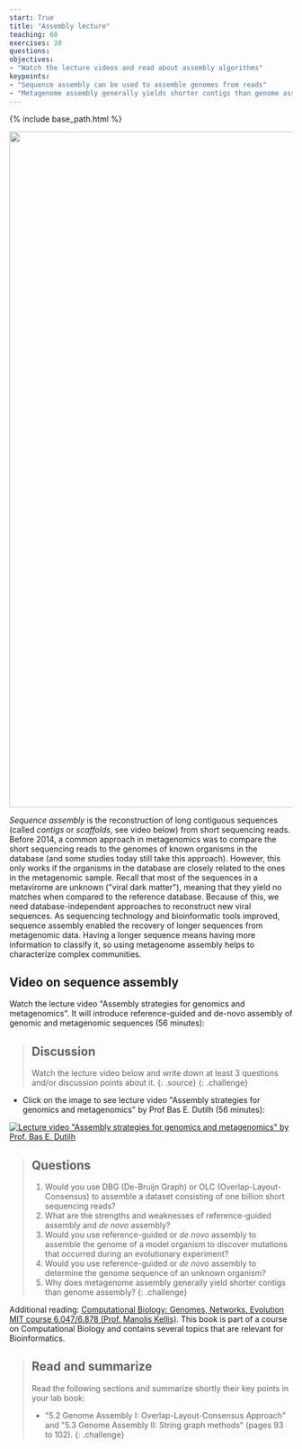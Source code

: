 ```yaml
---
start: True
title: "Assembly lecture"
teaching: 60
exercises: 30
questions:
objectives:
- "Watch the lecture videos and read about assembly algorithms"
keypoints:
- "Sequence assembly can be used to assemble genomes from reads"
- "Metagenome assembly generally yields shorter contigs than genome assembly"
---
```


{% include base_path.html %}
<p align="center">
    <a href="{{ site.carpentries_site }}"><img src="{{ relative_root_path }}/assets/img/logo_day2.png" alt="Viromics workflow" width="1200" /></a>
</p>

*Sequence assembly* is the reconstruction of long contiguous sequences (called *contigs* or *scaffolds*, see video below) from short sequencing reads. Before 2014, a common approach in metagenomics was to compare the short sequencing reads to the genomes of known organisms in the database (and some studies today still take this approach). However, this only works if the organisms in the database are closely related to the ones in the metagenomic sample. Recall that most of the sequences in a metavirome are unknown ("viral dark matter"), meaning that they yield no matches when compared to the reference database. Because of this, we need database-independent approaches to reconstruct new viral sequences. As sequencing technology and bioinformatic tools improved, sequence assembly enabled the recovery of longer sequences from metagenomic data. Having a longer sequence means having more information to classify it, so using metagenome assembly helps to characterize complex communities.

## Video on sequence assembly

Watch the lecture video "Assembly strategies for genomics and metagenomics". It will introduce reference-guided and de-novo assembly of genomic and metagenomic sequences (56 minutes):

> ## Discussion
> Watch the lecture video below and write down at least 3 questions and/or discussion points about it.
> {: .source}
{: .challenge}

- Click on the image to see lecture video "Assembly strategies for genomics and metagenomics" by Prof Bas E. Dutilh (56 minutes):

[![Lecture video "Assembly strategies for genomics and metagenomics" by Prof. Bas E. Dutilh](https://img.youtube.com/vi/mHmMbPxKmn0/0.jpg)](https://www.youtube.com/watch?v=mHmMbPxKmn0)  

> ## Questions
> 1. Would you use DBG (De-Bruijn Graph) or OLC (Overlap-Layout-Consensus) to assemble a dataset consisting of one billion short sequencing reads?
> 2. What are the strengths and weaknesses of reference-guided assembly and *de novo* assembly?
> 3. Would you use reference-guided or *de novo* assembly to assemble the genome of a model organism to discover mutations that occurred during an evolutionary experiment?
> 4. Would you use reference-guided or *de novo* assembly to determine the genome sequence of an unknown organism?
> 5. Why does metagenome assembly generally yield shorter contigs than genome assembly?
{: .challenge}

Additional reading: [Computational Biology: Genomes, Networks, Evolution MIT course 6.047/6.878 (Prof. Manolis Kellis)](https://ocw.mit.edu/ans7870/6/6.047/f15/MIT6_047F15_Compiled.pdf). This book is part of a course on Computational Biology and contains several topics that are relevant for Bioinformatics.

> ## Read and summarize
> Read the following sections and summarize shortly their key points in your lab book:
> - "5.2 Genome Assembly I: Overlap-Layout-Consensus Approach" and "5.3 Genome Assembly II: String graph methods" (pages 93 to 102).
{: .challenge}
